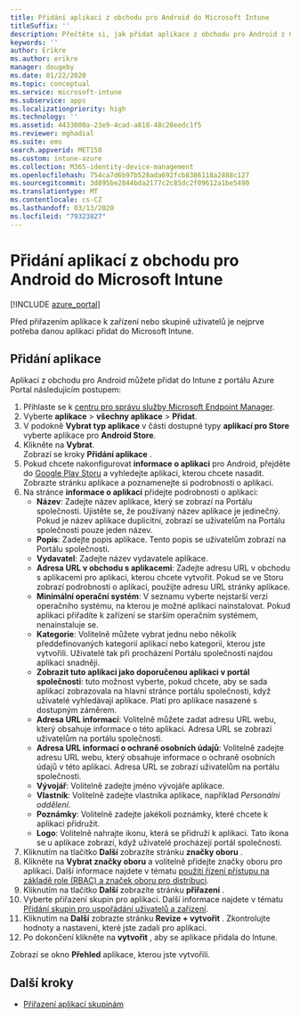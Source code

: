 ```yaml
---
title: Přidání aplikací z obchodu pro Android do Microsoft Intune
titleSuffix: ''
description: Přečtěte si, jak přidat aplikace z obchodu pro Android z Google Play Storu do Microsoft Intune.
keywords: ''
author: Erikre
ms.author: erikre
manager: dougeby
ms.date: 01/22/2020
ms.topic: conceptual
ms.service: microsoft-intune
ms.subservice: apps
ms.localizationpriority: high
ms.technology: ''
ms.assetid: 4433000a-23e9-4cad-a818-48c28eedc1f5
ms.reviewer: mghadial
ms.suite: ems
search.appverid: MET150
ms.custom: intune-azure
ms.collection: M365-identity-device-management
ms.openlocfilehash: 754ca7d6b97b528ada692fcb8386118a2888c127
ms.sourcegitcommit: 3d895be2844bda2177c2c85dc2f09612a1be5490
ms.translationtype: MT
ms.contentlocale: cs-CZ
ms.lasthandoff: 03/13/2020
ms.locfileid: "79323827"
---
```

# <a name="add-android-store-apps-to-microsoft-intune"></a>Přidání aplikací z obchodu pro Android do Microsoft Intune

[!INCLUDE [azure_portal](../includes/azure_portal.md)]

Před přiřazením aplikace k zařízení nebo skupině uživatelů je nejprve potřeba danou aplikaci přidat do Microsoft Intune. 

## <a name="add-an-app"></a>Přidání aplikace

Aplikaci z obchodu pro Android můžete přidat do Intune z portálu Azure Portal následujícím postupem:

1. Přihlaste se k [centru pro správu služby Microsoft Endpoint Manager](https://go.microsoft.com/fwlink/?linkid=2109431).
2. Vyberte **aplikace** > **všechny aplikace** > **Přidat**.
3. V podokně **Vybrat typ aplikace** v části dostupné typy **aplikací pro Store** vyberte aplikace pro **Android Store**.
4. Klikněte na **Vybrat**.<br>
   Zobrazí se kroky **Přidání aplikace** .
5. Pokud chcete nakonfigurovat **informace o aplikaci** pro Android, přejděte do [Google Play Storu](https://play.google.com/store) a vyhledejte aplikaci, kterou chcete nasadit. Zobrazte stránku aplikace a poznamenejte si podrobnosti o aplikaci. 
6. Na stránce **informace o aplikaci** přidejte podrobnosti o aplikaci:
    - **Název**: Zadejte název aplikace, který se zobrazí na Portálu společnosti. Ujistěte se, že používaný název aplikace je jedinečný. Pokud je název aplikace duplicitní, zobrazí se uživatelům na Portálu společnosti pouze jeden název.
    - **Popis**: Zadejte popis aplikace. Tento popis se uživatelům zobrazí na Portálu společnosti.
    - **Vydavatel**: Zadejte název vydavatele aplikace.
    - **Adresa URL v obchodu s aplikacemi**: Zadejte adresu URL v obchodu s aplikacemi pro aplikaci, kterou chcete vytvořit. Pokud se ve Storu zobrazí podrobnosti o aplikaci, použijte adresu URL stránky aplikace.
    - **Minimální operační systém**: V seznamu vyberte nejstarší verzi operačního systému, na kterou je možné aplikaci nainstalovat. Pokud aplikaci přiřadíte k zařízení se starším operačním systémem, nenainstaluje se.
    - **Kategorie**: Volitelně můžete vybrat jednu nebo několik předdefinovaných kategorií aplikací nebo kategorii, kterou jste vytvořili. Uživatelé tak při procházení Portálu společnosti najdou aplikaci snadněji.
    - **Zobrazit tuto aplikaci jako doporučenou aplikaci v portál společnosti**: tuto možnost vyberte, pokud chcete, aby se sada aplikací zobrazovala na hlavní stránce portálu společnosti, když uživatelé vyhledávají aplikace. Platí pro aplikace nasazené s dostupným záměrem.
    - **Adresa URL informací**: Volitelně můžete zadat adresu URL webu, který obsahuje informace o této aplikaci. Adresa URL se zobrazí uživatelům na portálu společnosti.
    - **Adresa URL informací o ochraně osobních údajů**: Volitelně zadejte adresu URL webu, který obsahuje informace o ochraně osobních údajů v této aplikaci. Adresa URL se zobrazí uživatelům na portálu společnosti.
    - **Vývojář**: Volitelně zadejte jméno vývojáře aplikace.
    - **Vlastník**: Volitelně zadejte vlastníka aplikace, například *Personální oddělení*.
    - **Poznámky**: Volitelně zadejte jakékoli poznámky, které chcete k aplikaci přidružit.
    - **Logo**: Volitelně nahrajte ikonu, která se přidruží k aplikaci. Tato ikona se u aplikace zobrazí, když uživatelé procházejí portál společnosti.
7. Kliknutím na tlačítko **Další** zobrazíte stránku **značky oboru** .
8. Klikněte na **Vybrat značky oboru** a volitelně přidejte značky oboru pro aplikaci. Další informace najdete v tématu [použití řízení přístupu na základě role (RBAC) a značek oboru pro distribuci](../fundamentals/scope-tags.md).
9. Kliknutím na tlačítko **Další** zobrazíte stránku **přiřazení** .
10. Vyberte přiřazení skupin pro aplikaci. Další informace najdete v tématu [Přidání skupin pro uspořádání uživatelů a zařízení](../fundamentals/groups-add.md).
11. Kliknutím na **Další** zobrazte stránku **Revize + vytvořit** . Zkontrolujte hodnoty a nastavení, které jste zadali pro aplikaci.
12. Po dokončení klikněte na **vytvořit** , aby se aplikace přidala do Intune.

Zobrazí se okno **Přehled** aplikace, kterou jste vytvořili.

## <a name="next-steps"></a>Další kroky

- [Přiřazení aplikací skupinám](apps-deploy.md)
